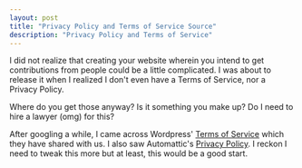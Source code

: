 ```yaml
---
layout: post
title: "Privacy Policy and Terms of Service Source"
description: "Privacy Policy and Terms of Service"
---
```


I did not realize that creating your website wherein you intend to get contributions from people could be a little complicated. I was about to release it when I realized I don\'t even have a Terms of Service, nor a Privacy Policy.

Where do you get those anyway? Is it something you make up? Do I need to hire a lawyer (omg) for this?

After googling a while, I came across Wordpress\' [Terms of Service](http://en.wordpress.com/tos/) which they have shared with us. I also saw Automattic\'s [Privacy Policy](http://automattic.com/privacy/). I reckon I need to tweak this more but at least, this would be a good start.
